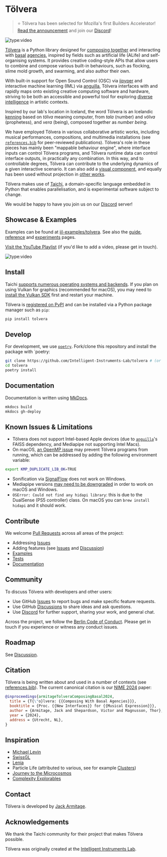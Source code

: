 # Tölvera

> ⭐️ Tölvera has been selected for Mozilla's first Builders Accelerator! [Read the announcement](https://blog.mozilla.org/en/mozilla/14-ai-projects-to-watch-mozillas-first-builders-accelerator-cohort-kicks-off/) and join our [Discord](https://discord.gg/ER7tWds9vM)!

![type:video](https://www.youtube.com/embed/BmoinLR8Otc)

[Tölvera](https://tolvera.is) is a Python library designed for [composing together](https://arxiv.org/abs/2303.06777) and interacting with [basal](https://royalsocietypublishing.org/doi/full/10.1098/rstb.2019.0750) [agencies](https://link.springer.com/article/10.1007/s00018-023-04790-z), inspired by fields such as artificial life (ALife) and self-organising systems. 
It provides creative coding-style APIs that allow users to combine and compose various built-in behaviours, such as flocking, slime mold growth, and swarming, and also author their own. 

With built-in support for Open Sound Control (OSC) via [iipyper](https://github.com/Intelligent-Instruments-Lab/iipyper) and interactive machine learning (IML) via [anguilla](https://github.com/Intelligent-Instruments-Lab/anguilla), Tölvera interfaces with and rapidly maps onto existing creative computing software and hardware, striving to be both an accessible and powerful tool for exploring [diverse intelligence](https://www.frontiersin.org/articles/10.3389/fnsys.2022.768201/full) in artistic contexts.

Inspired by our lab's location in Iceland, the word Tölvera is an Icelandic [kenning](https://en.wikipedia.org/wiki/Kenning) based on _tölva_ meaning computer, from _tala_ (number) and _völva_ (prophetess), and _vera_ (being), composed together as _number being_.

We have employed Tölvera in various collaborative artistic works, including musical performances, compositions, and multimedia installations (see [`references.bib`](https://github.com/Intelligent-Instruments-Lab/tolvera/blob/main/references.bib) for peer-reviewed publications).
Tölvera's role in these pieces has mainly been "mappable behaviour engine", where interface inputs can control Tölvera programs, and Tölvera runtime data can control interface outputs, in practically any combination.
In this way, and to controllable degrees, Tölvera can contribute to the underlying dynamics of a given interactive scenario.
It can also add a [visual component](https://www.youtube.com/watch?v=W2c8vFmdANY), and equally has been used without projection in [other works](https://marcodonnarumma.com/works/ex-silens/).

Tölvera makes use of [Taichi](https://www.taichi-lang.org/), a domain-specific language embedded in Python that enables parallelisation, and is experimental software subject to change.

We would be happy to have you join us on our [Discord](https://discord.gg/ER7tWds9vM) server!

## Showcase & Examples

Examples can be found at [iil-examples/tolvera](https://github.com/Intelligent-Instruments-Lab/iil-examples/tree/main/tolvera).
See also the [guide](https://afhverjuekki.github.io/tolvera/guide), [reference](https://afhverjuekki.github.io/tolvera/reference/tolvera/context) and [experiments](https://afhverjuekki.github.io/tolvera/experiments) pages.

[Visit the YouTube Playlist](https://www.youtube.com/embed/ahSXjnYHZLU?&list=PL8bdQleKUA1vNez5gw-pfQB21Q1-vHn3x) (if you'd like to add a video, please get in touch).

![type:video](https://www.youtube.com/embed/ahSXjnYHZLU?&list=PL8bdQleKUA1vNez5gw-pfQB21Q1-vHn3x)

<!-- [![](assets/images/tolvera.jpg)](https://www.youtube.com/watch?v=ahSXjnYHZLU&list=PL8bdQleKUA1vNez5gw-pfQB21Q1-vHn3x&pp=gAQBiAQB) -->

## Install

Taichi [supports numerous operating systems and backends](https://docs.taichi-lang.org/docs/hello_world#supported-systems-and-backends).
If you plan on using Vulkan for graphics (recommended for macOS), you may need to [install the Vulkan SDK](https://docs.taichi-lang.org/docs/hello_world#supported-systems-and-backends) first and restart your machine.

Tölvera is [registered on PyPI](https://pypi.org/project/tolvera) and can be installed via a Python package manager such as `pip`:

```sh
pip install tolvera
```

## Develop

For development, we use [`poetry`](https://python-poetry.org/).
Fork/clone this repository and install the package with `poetry:

```sh
git clone https://github.com/Intelligent-Instruments-Lab/tolvera # (or clone your own fork)
cd tolvera
poetry install
```

## Documentation

Documentation is written using [MkDocs](https://www.mkdocs.org/).

```sh
mkdocs build
mkdocs gh-deploy
```

## Known Issues & Limitations

- Tölvera does not support Intel-based Apple devices (due to [`anguilla`](https://github.com/Intelligent-Instruments-Lab/anguilla)'s FAISS dependency, and Mediapipe not supporting Intel Macs).
- On macOS, [an OpenMP issue](https://github.com/pytorch/pytorch/issues/78490) may prevent Tölvera programs from running, which can be addressed by adding the following environment variable:
```sh
export KMP_DUPLICATE_LIB_OK=TRUE
```
- Sonification via [SignalFlow](https://signalflow.dev) does not work on Windows.
- Mediapipe versions [may need to be downgraded](https://github.com/google/mediapipe/issues/5168) in order to work on macOS and Windows.
- `OSError: Could not find any hidapi library`: this is due to the DualSense (PS5 controller) class. On macOS you can `brew install hidapi` and it should work. 

## Contribute

We welcome [Pull Requests](https://github.com/Intelligent-Instruments-Lab/tolvera/pulls) across all areas of the project:

- Addressing [Issues](https://github.com/Intelligent-Instruments-Lab/tolvera/issues)
- Adding features (see [Issues](https://github.com/Intelligent-Instruments-Lab/tolvera/issues) and [Discussion](https://github.com/Intelligent-Instruments-Lab/tolvera/discussion))
- [Examples](https://github.com/Intelligent-Instruments-Lab/iil-examples/tolvera)
- [Tests](https://github.com/Intelligent-Instruments-Lab/tolvera/tests)
- [Documentation](https://github.com/Intelligent-Instruments-Lab/tolvera/docs)

## Community

To discuss Tölvera with developers and other users:

- Use GitHub [Issues](https://github.com/Intelligent-Instruments-Lab/tolvera/issues) to report bugs and make specific feature requests.
- Use GitHub [Discussions](https://github.com/Intelligent-Instruments-Lab/tolvera/discussions) to share ideas and ask questions.
- Use [Discord](https://discord.gg/ER7tWds9vM) for further support, sharing your work, and general chat.

Across the project, we follow the [Berlin Code of Conduct](https://berlincodeofconduct.org/). 
Please get in touch if you experience or witness any conduct issues.

## Roadmap

See [Discussion](https://github.com/Intelligent-Instruments-Lab/tolvera/discussion).

## Citation

Tölvera is being written about and used in a number of contexts (see [references.bib](https://github.com/Intelligent-Instruments-Lab/tolvera/blob/main/references.bib)).
The current canonical citation is our [NIME 2024](https://www.nime2024.org/) paper:

```bibtex
@inproceedings{armitageTolveraComposingBasal2024,
  title = {T{\"o}lvera: {{Composing With Basal Agencies}}},
  booktitle = {Proc. {{New Interfaces}} for {{Musical Expression}}},
  author = {Armitage, Jack and Shepardson, Victor and Magnusson, Thor},
  year = {2024},
  address = {Utrecht, NL},
}
```

## Inspiration

- [Michael Levin](https://en.wikipedia.org/wiki/Michael_Levin_(biologist))
- [SwissGL](https://swiss.gl)
- [Lenia](https://chakazul.github.io/lenia.html)
- Particle Life (attributed to various, see for example [Clusters](https://www.ventrella.com/Clusters/))
- [Journey to the Microcosmos](https://www.youtube.com/@journeytomicro)
- [Complexity Explorables](https://www.complexity-explorables.org/)

## Contact

Tölvera is developed by [Jack Armitage](https://jackarmitage.com).

## Acknowledgements

We thank the Taichi community for their project that makes Tölvera possible.

Tölvera was originally created at the [Intelligent Instruments Lab](https://iil.is).
